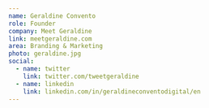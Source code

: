 ```yaml
---
name: Geraldine Convento
role: Founder
company: Meet Geraldine
link: meetgeraldine.com
area: Branding & Marketing
photo: geraldine.jpg
social:
  - name: twitter
    link: twitter.com/tweetgeraldine
  - name: linkedin
    link: linkedin.com/in/geraldineconventodigital/en
---
```


